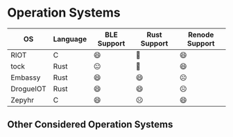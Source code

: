 # Operation Systems

| OS        | Language | BLE Support | Rust Support | Renode Support |
|-----------|----------|-------------|--------------|----------------|
| RIOT      | C        |     😄      |       🙂      |        😄      |
| tock      | Rust     |      😐     |       🙂      |        😄      |
| Embassy   | Rust     |      😄     |      😄       |       ☹️       |
| DrogueIOT | Rust     |      😄     |      😄       |      ☹️        |
| Zepyhr    | C        |     😄      |       ☹️      |       😄       |


## Other Considered Operation Systems